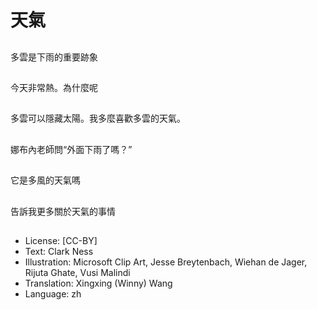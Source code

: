 # 天氣

##
多雲是下雨的重要跡象

##
今天非常熱。為什麼呢

##
多雲可以隱藏太陽。我多麼喜歡多雲的天氣。

##
娜布內老師問“外面下雨了嗎？”

##
它是多風的天氣嗎

##
告訴我更多關於天氣的事情

##
* License: [CC-BY]
* Text: Clark Ness
* Illustration: Microsoft Clip Art, Jesse Breytenbach, Wiehan de Jager, Rijuta Ghate, Vusi Malindi
* Translation: Xingxing (Winny) Wang
* Language: zh
